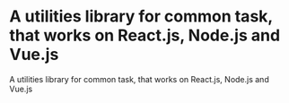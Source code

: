 # A utilities library for common task, that works on React.js, Node.js and Vue.js

A utilities library for common task, that works on React.js, Node.js and Vue.js
